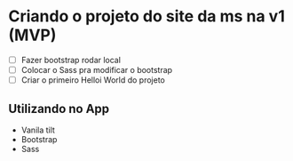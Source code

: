 # Criando o projeto do site da ms na v1 (MVP)
- [ ] Fazer bootstrap rodar local
- [ ] Colocar o Sass pra modificar o bootstrap
- [ ] Criar o primeiro Helloi World do projeto

## Utilizando no App
- Vanila tilt
- Bootstrap
- Sass
